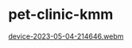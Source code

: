 # pet-clinic-kmm

[device-2023-05-04-214646.webm](https://user-images.githubusercontent.com/25631476/236243876-6dc5f596-002b-45e6-a507-3c4f0c477988.webm)
